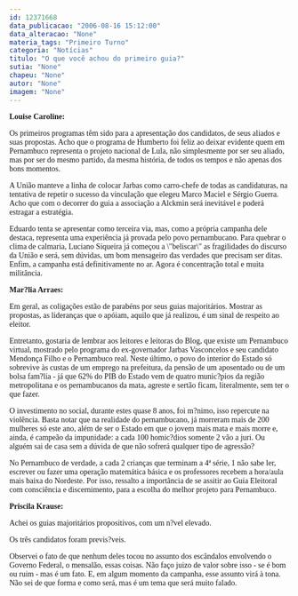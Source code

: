 ```yaml
---
id: 12371668
data_publicacao: "2006-08-16 15:12:00"
data_alteracao: "None"
materia_tags: "Primeiro Turno"
categoria: "Notícias"
titulo: "O que você achou do primeiro guia?"
sutia: "None"
chapeu: "None"
autor: "None"
imagem: "None"
---
```

<p><P><STRONG><FONT face=Verdana>Louise Caroline:</FONT></STRONG></P></p>
<p><P><FONT face=Verdana>Os primeiros programas têm sido para a apresentação dos candidatos, de seus aliados e suas propostas. Acho que o programa de Humberto foi feliz ao deixar evidente quem em Pernambuco representa o projeto nacional de Lula, não simplesmente por ser seu aliado, mas por ser do mesmo partido, da mesma história, de todos os tempos e não apenas dos bons momentos. </FONT></P></p>
<p><P><FONT face=Verdana>A União manteve a linha de colocar Jarbas como carro-chefe de todas as candidaturas, na tentativa de repetir o sucesso da vinculação que elegeu Marco Maciel e Sérgio Guerra. Acho que com o decorrer do guia a associação a Alckmin será inevitável e poderá estragar a estratégia. </FONT></P></p>
<p><P><FONT face=Verdana>Eduardo tenta se apresentar como terceira via, mas, como a própria campanha dele destaca, representa uma experiência já provada pelo povo pernambucano. Para quebrar o clima de calmaria, Luciano Siqueira já começou a \"beliscar\" as fragilidades do discurso da União e será, sem dúvidas, um bom mensageiro das verdades que precisam ser ditas. Enfim, a campanha está definitivamente no ar. Agora é concentração total e muita militância. </FONT></P></p>
<p><P><STRONG><FONT face=Verdana>Mar?lia Arraes:</FONT></STRONG></P></p>
<p><P><FONT face=Verdana>Em geral, as coligações estão de parabéns por seus guias majoritários. Mostrar as propostas, as lideranças que o apóiam, aquilo que já realizou, é um sinal de respeito ao eleitor. </FONT></P></p>
<p><P><FONT face=Verdana>Entretanto, gostaria de lembrar aos leitores e leitoras do Blog, que existe um Pernambuco virtual, mostrado pelo programa do ex-governador Jarbas Vasconcelos e seu candidato Mendonça Filho e o Pernambuco real. Neste último, o povo do interior do Estado só sobrevive às custas de um emprego na prefeitura, da pensão de um aposentado ou de um bolsa fam?lia - já que 62% do PIB do Estado vem de quatro munic?pios da região metropolitana e os pernambucanos da mata, agreste e sertão ficam, literalmente, sem ter o que fazer. </FONT></P></p>
<p><P><FONT face=Verdana>O investimento no social, durante estes quase 8 anos, foi m?nimo, isso repercute na violência. Basta notar que na realidade do pernambucano, já morreram mais de 200 mulheres só este ano, além de ser o Estado em que o jovem mais mata e mais morre e, ainda, é campeão da impunidade: a cada 100 homic?dios somente 2 vão a juri. Ou alguém sai de casa sem a dúvida de que não sofrerá qualquer tipo de agressão? </FONT></P></p>
<p><P><FONT face=Verdana>No Pernambuco de verdade, a cada 2 crianças que terminam a 4ª série, 1 não sabe ler, escrever ou fazer uma operação matemática básica e os professores recebem a hora/aula mais baixa do Nordeste. Por isso, ressalto a importância de se assitir ao Guia Eleitoral com consciência e discernimento, para a escolha do melhor projeto para Pernambuco.</FONT></P></p>
<p><P><STRONG><FONT face=Verdana>Priscila Krause:</FONT></STRONG></P><FONT face=\"Microsoft Sans Serif\"></p>
<p><P><FONT face=Verdana>Achei os guias majoritários propositivos, com um n?vel elevado. </FONT></P></p>
<p><P><FONT face=Verdana>Os três candidatos foram previs?veis. </FONT></P></p>
<p><P><FONT face=Verdana>Observei o fato de que nenhum deles tocou no assunto dos escândalos envolvendo o Governo Federal, o mensalão, essas coisas. Não faço juizo de valor sobre isso - se é bom ou ruim - mas é um fato. E, em algum momento da campanha, esse assunto virá à tona. Não sei de que forma e como será, mas é um tema que será muito falado.</FONT></P></FONT> </p>
